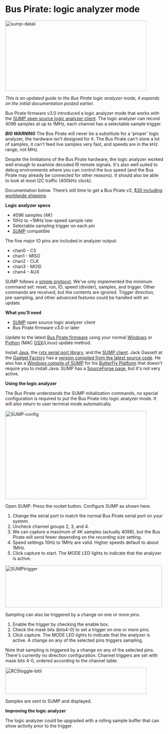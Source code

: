 <h1>Bus Pirate: logic analyzer mode</h1>

<p><img src='http://wherelabs.files.wordpress.com/2009/10/sump-dataii.png?w=450&#038;h=225' alt='sump-dataii' height='225' width='450' title='sump-dataii' /></p>
<p><em>This is an updated guide to the Bus Pirate logic analyzer mode, it expands on the initial documentation posted earlier.</em></p>
<p>Bus Pirate firmware v3.0 introduced a logic analyzer mode that works with the <a href='http://www.sump.org/projects/analyzer/client/'>SUMP open source logic analyzer client</a>. The logic analyzer can record 4096 samples at up to 1MHz, each channel has a selectable sample trigger.</p>
<p><em><strong><b>BIG WARNING</b></strong></em> The Bus Pirate will never be a substitute for a 'proper' logic analyzer, the hardware isn't designed for it. The Bus Pirate can't store a lot of samples, it can't feed live samples very fast, and speeds are in the kHz range, not MHz.</p>

<p>Despite the limitations of the Bus Pirate hardware, the logic analyzer worked well enough to examine decoded IR remote signals. It's also well suited to debug environments where you can control the bus speed (and the Bus Pirate may already be connected for other reasons). It should also be able to look at most I2C traffic (400kHz clock).</p>
<p>Documentation below. There’s still time to get a Bus Pirate v3, <a href='http://www.seeedstudio.com/depot/preorder2-bus-pirate-v3-assembled-p-523.html'>$30 including worldwide shipping</a>.</p>
<p><span></span><strong> </strong></p>
<p><strong>Logic analyzer specs</strong></p>
<ul>
<li>4096 samples (4K)</li>
<li>10Hz to ~1MHz low-speed sample rate</li>
<li>Selectable sampling trigger on each pin</li>

<li><a href='http://www.sump.org/projects/analyzer/client/'>SUMP</a> compatible</li>
</ul>
<p>The five major IO pins are included in analyzer output:</p>
<ul>
<li>chan0 - CS</li>
<li>chan1 - MISO</li>
<li>chan2 - CLK</li>

<li>chan3 - MOSI</li>
<li>chan4 - AUX</li>
</ul>
<p>SUMP follows a <a href='http://www.sump.org/projects/analyzer/protocol/'>simple protocol</a>. We've only implemented the minimum command set: reset, run, ID, speed (divider), samples, and trigger. Other commands are received, but the contents are ignored. Trigger direction, pre-sampling, and other advanced features could be handled with an update.</p>
<p><strong>What you'll need</strong></p>

<ul>
<li><a href='http://www.sump.org/projects/analyzer/client/'>SUMP</a> open source logic analyzer client</li>
<li>Bus Pirate firmware v3.0 or later</li>
</ul>
<p>Update to the latest <a href='http://code.google.com/p/the-bus-pirate/'>Bus Pirate firmware</a> using your normal <a href='http://dangerousprototypes.com/2009/07/24/bus-pirate-firmware-upgrades/'>Windows</a> or <a href='http://dangerousprototypes.com/2009/08/06/bus-pirate-firmware-upgrades-on-linux-osx/'>Python</a> (MAC <a href='http://dangerousprototypes.com/2009/10/24/bus-pirate-firmware-updates-on-osx/'>OSX</a>/Linux) update method.</p>

<p>Install <a href='http://www.java.com/en/'>Java</a>, the <a href='http://www.rxtx.org/'>rxtx serial port library</a>, and the <a href='http://www.sump.org/projects/analyzer/client/'>SUMP client</a>.  Jack Gassett at the <a href='http://www.gadgetfactory.net/gf/'>Gadget Factory</a> has a <a href='http://www.gadgetfactory.net/gf/project/lax/frs/?action=FrsReleaseBrowse&amp;frs_package_id=1'>version compiled from the latest source code</a>. He also has a <a href='http://www.gadgetfactory.net/gf/project/lax/frs/?action=FrsReleaseBrowse&amp;frs_package_id=1'>Windows compile of SUMP</a> for his <a href='http://www.gadgetfactory.net/gf/project/butterfly_main/'>ButterFly Platform</a> that doesn't require you to install Java. SUMP has a <a href='http://sourceforge.net/projects/jlac/'>SourceForge page</a>, but it's not very active.</p>

<p><strong>Using the logic analyzer</strong></p>
<p>The Bus Pirate understands the SUMP initialization commands, no special configuration is required to put the Bus Pirate into logic analyzer mode. It will also return to user terminal mode automatically.</p>
<p><img src='http://wherelabs.files.wordpress.com/2009/11/sump-config.png?w=450&#038;h=281' alt='SUMP-config' height='281' width='450' title='SUMP-config' /></p>
<p>Open SUMP. Press the rocket button. Configure SUMP as shown here.</p>
<ol>
<li>Change the serial port to match the normal Bus Pirate serial port on your system.</li>
<li>Uncheck channel groups 2, 3, and 4.</li>
<li>We can capture a maximum of 4K samples (actually 4096), but the Bus Pirate will send fewer depending on the <em>recording size</em> setting.</li>

<li>Speed settings 10Hz to 1MHz are valid. Higher speeds default to about 1MHz.</li>
<li>Click capture to start. The MODE LED lights to indicate that the analyzer is active.</li>
</ol>
<p><img src='http://wherelabs.files.wordpress.com/2009/11/sumptrigger.png?w=500&#038;h=134' alt='SUMPtrigger' height='134' width='500' title='SUMPtrigger' /></p>
<p>Sampling can also be triggered by a change on one or more pins.</p>
<ol>
<li>Enable the trigger by checking the enable box.</li>
<li>Check the mask bits (bits4-0) to set a trigger on one or more pins.</li>
<li>Click capture. The MODE LED lights to indicate that the analyzer is active. A change on any of the selected pins triggers sampling.</li>
</ol>
<p>Note that sampling is triggered by a change on any of the selected pins. There's currently no direction configuration. Channel triggers are set with mask bits 4-0, ordered according to the channel table.</p>

<p><img src='http://wherelabs.files.wordpress.com/2009/10/rc5toggle-bitii.png?w=450&#038;h=84' alt='RC5toggle-bitii' height='84' width='450' title='RC5toggle-bitii' /></p>
<p>Samples are sent to SUMP and displayed.</p>
<p><strong>Improving the logic analyzer</strong></p>
<p>The logic analyzer could be upgraded with a rolling sample buffer that can show activity prior to the trigger.</p>